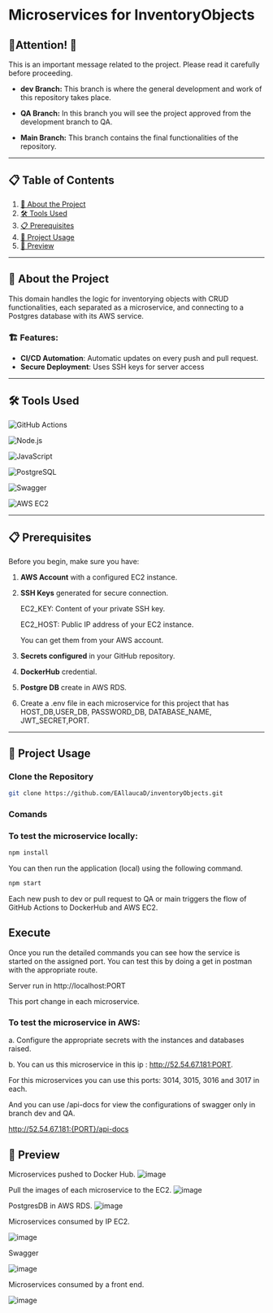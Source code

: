 # **Microservices for InventoryObjects**

## **🚨Attention! 🚨**

This is an important message related to the project. Please read it carefully before proceeding.

- **dev Branch:** This branch is where the general development and work of this repository takes place.

- **QA Branch:** In this branch you will see the project approved from the development branch to QA.

- **Main Branch:** This branch contains the final functionalities of the repository.

---

## 📋 Table of Contents

1. [📖 About the Project](#-about-the-project)
2. [🛠️ Tools Used](#%EF%B8%8F-tools-used)
3. [📋 Prerequisites](#-prerequisites)
4. [🚀 Project Usage](#-project-usage)
5. [📜 Preview]()

---

## 📖 About the Project

This domain handles the logic for inventorying objects with CRUD functionalities, each separated as a microservice, and connecting to a Postgres database with its AWS service.

### 🏗️ Features:

- **CI/CD Automation**: Automatic updates on every push and pull request.
- **Secure Deployment**: Uses SSH keys for server access
---

## 🛠️ Tools Used

![GitHub Actions](https://img.shields.io/badge/GitHub%20Actions-2088FF?style=for-the-badge&logo=github-actions&logoColor=white)

![Node.js](https://img.shields.io/badge/Node.js-339933?style=for-the-badge&logo=nodedotjs&logoColor=white)  

![JavaScript](https://img.shields.io/badge/JavaScript-F7DF1E?style=for-the-badge&logo=javascript&logoColor=black) 

![PostgreSQL](https://img.shields.io/badge/PostgreSQL-336791?style=for-the-badge&logo=postgresql&logoColor=white)

![Swagger](https://img.shields.io/badge/Swagger-85EA2D?style=for-the-badge&logo=swagger&logoColor=black)

![AWS EC2](https://img.shields.io/badge/AWS%20EC2-FF9900?style=for-the-badge&logo=amazonaws&logoColor=white)

---

## 📋 Prerequisites

Before you begin, make sure you have:
1. **AWS Account** with a configured EC2 instance.
2. **SSH Keys** generated for secure connection.

    EC2_KEY: Content of your private SSH key.

    EC2_HOST: Public IP address of your EC2 instance.

    You can get them from your AWS account.
3. **Secrets configured** in your GitHub repository.
4. **DockerHub** credential.
5. **Postgre DB** create in AWS RDS.
6. Create a .env file in each microservice for this project that has HOST_DB,USER_DB, PASSWORD_DB, DATABASE_NAME, 
JWT_SECRET,PORT.

---

## 🚀 Project Usage

### Clone the Repository
```bash
git clone https://github.com/EAllaucaD/inventoryObjects.git
```
### Comands
### To test the microservice locally:

```bash
npm install
```
You can then run the application (local) using the following command.

```bash
npm start
```

Each new push to dev or pull request to QA or main triggers the flow of GitHub Actions to DockerHub and AWS EC2.


## Execute
Once you run the detailed commands you can see how the service is started on the assigned port. You can test this by doing a get in postman with the appropriate route.

Server run in http://localhost:PORT
 
This port change in each microservice.


### To test the microservice in AWS:

a. Configure the appropriate secrets with the instances and databases raised.

b. You can us this microservice in this ip : http://52.54.67.181:PORT.

For this microservices you can use this ports: 3014, 3015, 3016 and 3017 in each.

And you can use /api-docs for view the configurations of swagger only in branch dev and QA.

http://52.54.67.181:{PORT}/api-docs


## 🎨 Preview

Microservices pushed to Docker Hub.
![image](https://github.com/user-attachments/assets/c2f04df9-eef9-410c-a9f2-7a35278aa3af)

Pull the images of each microservice to the EC2.
![image](https://github.com/user-attachments/assets/aa5baf31-8526-46ff-807c-d7014eb8c92f)

PostgresDB in AWS RDS.
![image](https://github.com/user-attachments/assets/174522c7-b029-466b-8b33-d0770c0a76cc)

Microservices consumed by IP EC2.

![image](https://github.com/user-attachments/assets/365937f5-a650-4c61-965b-2709bf51afa9)

Swagger

![image](https://github.com/user-attachments/assets/a981978e-44f8-4eae-9af9-8d61fef0dfe4)

Microservices consumed by a front end.

![image](https://github.com/user-attachments/assets/7039ef23-c4e5-4e4e-9004-078f6cca9f8d)



